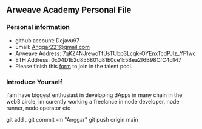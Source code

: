## Arweave Academy Personal File

### Personal information

- github account: Dejavu97
- Email: Anggar221@gmail.com
- Arweave Address: 7qKZ4NJrewoTfUsTUbp3Lcqk-OYEnxTcdPJlz_YF1wc
- ETH Address: 0x04D1b2d856801d81E0ce1E5Bea2f6B98CfC4d147
- Please finish this [form](https://docs.google.com/forms/d/e/1FAIpQLSfWA5fIIcBgmRppm3jNz5vmf9Mai_QMVil-2pO4r7YKn_Zhtw/viewform?usp=sf_link) to join in the talent pool.

### Introduce Yourself
i'am have biggest enthusiast in developing dApps in many chain in the web3 circle, im curently working a freelance in node developer, node runner, node operator etc

git add .
git commit -m "Anggar"
git push origin main


